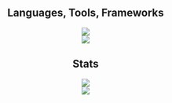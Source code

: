 <h2 align="center"> Languages, Tools, Frameworks </h2>
<p align="center">
  <a href="https://skillicons.dev">
    <img src="https://skillicons.dev/icons?i=git,bootstrap,html,css,js,postgres" />
    <br>
    <img src="https://skillicons.dev/icons?i=python,django,nodejs,java,vue" />
  </a>
</p>

<h2 align="center"> Stats </h2>
<div align="center">
  <a href=""> <img src="https://github-readme-stats-szukyu.vercel.app/api?username=Szukyu&show_icons=true&theme=react&border_radius=10" /> </a>
  <br>
  <img src="https://github-readme-stats-salesp07.vercel.app/api/top-langs/?username=szukyu&layout=compact&theme=react&border_radius=10" />
</div>

